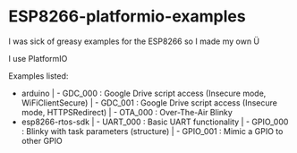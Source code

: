# ESP8266-platformio-examples

I was sick of greasy examples for the ESP8266 so I made my own Ü

I use PlatformIO

Examples listed:

+ arduino
| - GDC_000 : Google Drive script access (Insecure mode, WiFiClientSecure)
| - GDC_001 : Google Drive script access (Insecure mode, HTTPSRedirect)
| - OTA_000 : Over-The-Air Blinky
+ esp8266-rtos-sdk
| - UART_000 : Basic UART functionality
| - GPIO_000 : Blinky with task parameters (structure)
| - GPIO_001 : Mimic a GPIO to other GPIO
